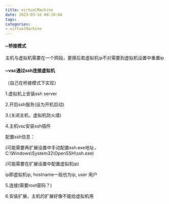 ```yaml
---
title: virtualMachine
date: 2023-03-16 00:10:04
tags:
categories:
- virtualMachine
---
```


#### ~桥接模式

主机与虚拟机需要在一个网段，更换后若虚拟机ip不对需要到虚拟机设置中重置ip



#### ~vsc通过ssh连接虚拟机

（自己在桥接模式下实现）

1.虚拟机上安装ssh server

2.开启ssh服务(设为开机启动)

3.(关闭主机，虚拟机防火墙)

4.主机vsc安装ssh插件

配置ssh信息：

(可能需要再扩展设置中手动配置ssh.exe地址，C:\Windows\System32\OpenSSH\ssh.exe)

(可能需要在扩展设置中配置虚拟机ip)

ip即虚拟机ip, hostname一般也为ip, user 用户

5.连接(需要root密码？)

6.安装扩展，主机的扩展好像不能给虚拟机用

